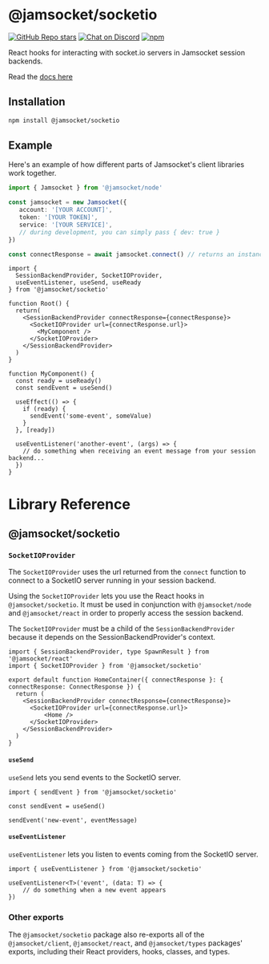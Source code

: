 # @jamsocket/socketio

[![GitHub Repo stars](https://img.shields.io/github/stars/jamsocket/jamsocket?style=social)](https://github.com/jamsocket/jamsocket)
[![Chat on Discord](https://img.shields.io/discord/939641163265232947)](https://discord.gg/N5sEpsuhh9)
[![npm](https://img.shields.io/npm/v/@jamsocket/socketio)](https://www.npmjs.com/package/@jamsocket/socketio)

React hooks for interacting with socket.io servers in Jamsocket session backends.

Read the [docs here](https://docs.jamsocket.com)

## Installation
```bash copy
npm install @jamsocket/socketio
```

## Example

Here's an example of how different parts of Jamsocket's client libraries work together.

```ts filename="server.ts"
import { Jamsocket } from '@jamsocket/node'

const jamsocket = new Jamsocket({
   account: '[YOUR ACCOUNT]',
   token: '[YOUR TOKEN]',
   service: '[YOUR SERVICE]',
   // during development, you can simply pass { dev: true }
})

const connectResponse = await jamsocket.connect() // returns an instance of ConnectResponse
```

```tsx filename="client.tsx"
import {
  SessionBackendProvider, SocketIOProvider,
  useEventListener, useSend, useReady
} from '@jamsocket/socketio'

function Root() {
  return(
    <SessionBackendProvider connectResponse={connectResponse}>
      <SocketIOProvider url={connectResponse.url}>
        <MyComponent />
      </SocketIOProvider>
    </SessionBackendProvider>
  )
}

function MyComponent() {
  const ready = useReady()
  const sendEvent = useSend()

  useEffect(() => {
    if (ready) {
      sendEvent('some-event', someValue)
    }
  }, [ready])

  useEventListener('another-event', (args) => {
    // do something when receiving an event message from your session backend...
  })
}
```

# Library Reference

## @jamsocket/socketio

### `SocketIOProvider`

The `SocketIOProvider` uses the url returned from the `connect` function to connect to a SocketIO server running in your session backend.

Using the `SocketIOProvider` lets you use the React hooks in `@jamsocket/socketio`. It must be used in conjunction with `@jamsocket/node` and `@jamsocket/react` in order to properly access the session backend.

<Callout>The `SocketIOProvider` must be a child of the `SessionBackendProvider` because it depends on the SessionBackendProvider's context.</Callout>

```tsx
import { SessionBackendProvider, type SpawnResult } from '@jamsocket/react'
import { SocketIOProvider } from '@jamsocket/socketio'

export default function HomeContainer({ connectResponse }: { connectResponse: ConnectResponse }) {
  return (
    <SessionBackendProvider connectResponse={connectResponse}>
      <SocketIOProvider url={connectResponse.url}>
          <Home />
      </SocketIOProvider>
    </SessionBackendProvider>
  )
}
```

#### `useSend`
`useSend` lets you send events to the SocketIO server.
```tsx
import { sendEvent } from '@jamsocket/socketio'

const sendEvent = useSend()

sendEvent('new-event', eventMessage)
```

#### `useEventListener`
`useEventListener` lets you listen to events coming from the SocketIO server.
```tsx
import { useEventListener } from '@jamsocket/socketio'

useEventListener<T>('event', (data: T) => {
    // do something when a new event appears
})
```

### Other exports

The `@jamsocket/socketio` package also re-exports all of the `@jamsocket/client`, `@jamsocket/react`, and `@jamsocket/types` packages' exports, including their React providers, hooks, classes, and types.
